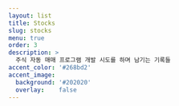 ```yaml
---
layout: list
title: Stocks
slug: stocks
menu: true
order: 3
description: >
  주식 자동 매매 프로그램 개발 시도를 하며 남기는 기록들
accent_color: '#268bd2'
accent_image:
  background: '#202020'
  overlay:    false
---
```


